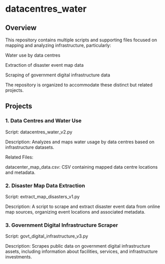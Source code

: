 # datacentres_water

## Overview
This repository contains multiple scripts and supporting files focused on mapping and analyzing infrastructure, particularly:

Water use by data centres

Extraction of disaster event map data

Scraping of government digital infrastructure data

The repository is organized to accommodate these distinct but related projects.

## Projects
### 1. Data Centres and Water Use
Script: datacentres_water_v2.py

Description:
Analyzes and maps water usage by data centres based on infrastructure datasets.

Related Files:

datacenter_map_data.csv: CSV containing mapped data centre locations and metadata.

### 2. Disaster Map Data Extraction
Script: extract_map_disasters_v1.py

Description:
A script to scrape and extract disaster event data from online map sources, organizing event locations and associated metadata.

### 3. Government Digital Infrastructure Scraper
Script: govt_digital_infrastructure_v3.py

Description:
Scrapes public data on government digital infrastructure assets, including information about facilities, services, and infrastructure investments.
